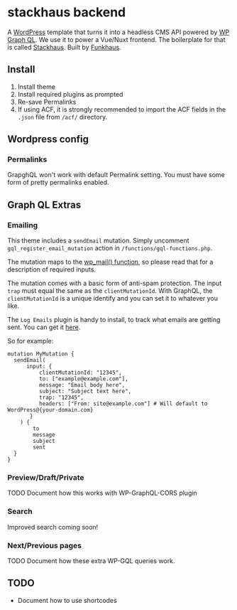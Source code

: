 # stackhaus backend

A [WordPress](https://wordpress.org/) template that turns it into a headless CMS API powered by [WP Graph QL](https://www.wpgraphql.com/). We use it to power a Vue/Nuxt frontend. The boilerplate for that is called [Stackhaus](https://github.com/funkhaus/stackhaus). Built by [Funkhaus](http://funkhaus.us/).

## Install

1.  Install theme
1.  Install required plugins as prompted
1.  Re-save Permalinks
1.  If using ACF, it is strongly recommended to import the ACF fields in the `.json` file from `/acf/` directory.

## Wordpress config

### Permalinks

GrapghQL won't work with default Permalink setting. You must have some form of pretty permalinks enabled.

## Graph QL Extras

### Emailing

This theme includes a `sendEmail` mutation. Simply uncomment `gql_register_email_mutation` action in `/functions/gql-functions.php`.

The mutation maps to the [wp_mail() function](https://developer.wordpress.org/reference/functions/wp_mail/), so please read that for a description of required inputs.

The mutation comes with a basic form of anti-spam protection. The input `trap` must equal the same as the `clientMutationId`. With GraphQL, the `clientMutationId` is a unique identify and you can set it to whatever you like.

The `Log Emails` plugin is handy to install, to track what emails are getting sent. You can get it [here](https://wordpress.org/plugins/log-emails/).

So for example:

```
mutation MyMutation {
  sendEmail(
      input: {
          clientMutationId: "12345",
          to: ["example@example.com"],
          message: "Email body here",
          subject: "Subject text here",
          trap: "12345",
          headers: ["From: site@example.com"] # Will default to WordPress@{your-domain.com}
       }
    ) {
        to
        message
        subject
        sent
  }
}
```

### Preview/Draft/Private

TODO Document how this works with WP-GraphQL-CORS plugin

### Search

Improved search coming soon!

### Next/Previous pages

TODO Document how these extra WP-GQL queries work.

## TODO

-   Document how to use shortcodes
